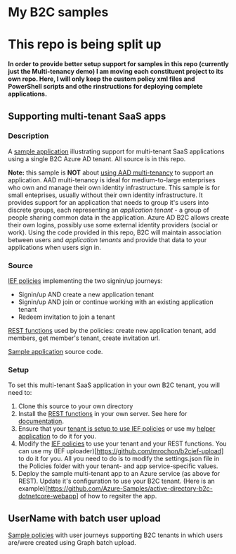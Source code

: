 # My B2C samples

# This repo is being split up

**In order to provide better setup support for samples in this repo (currently just the Multi-tenancy demo) I am moving each constituent project to its own repo. Here, I will only keep the custom policy xml files and PowerShell scripts and othe rinstructions for deploying complete applications.**

## Supporting multi-tenant SaaS apps

### Description
A [sample application](https://b2cmultitenant.azurewebsites.net) illustrating support for multi-tenant SaaS applications using a single B2C Azure AD tenant. All source is in this repo.

**Note:** this sample is **NOT** about [using AAD multi-tenancy](https://docs.microsoft.com/en-us/azure/dotnet-develop-multitenant-applications) to support an application. AAD multi-tenancy is ideal for medium-to-large enterprises who own and manage their own identity infrastructure. This sample is for small enteprises, usually without their own identity infrastructure. It provides support for an application that needs to group it's users into discrete groups, each representing an *application tenant* - a group of people sharing common data in the application. Azure AD B2C allows create their own logins, possibly use some external identity providers (social or work). Using the code provided in this repo, B2C will maintain association between users and *application tenants* and provide that data to your applications when users sign in.



### Source
[IEF policies](https://github.com/mrochon/b2csamples/tree/master/Policies/MultiTenant) implementing the two signin/up journeys:
- Signin/up AND create a new application tenant
- Signin/up AND join or continue working with an existing application tenant
- Redeem invitation to join a tenant

[REST functions](https://github.com/mrochon/b2csamples/tree/master/REST) used by the policies: create new application tenant, add members, get member's tenant, create invitation url.

[Sample application](https://github.com/mrochon/b2csamples/tree/master/Policies/MultiTenant) source code.

### Setup
To set this multi-tenant SaaS application in your own B2C tenant, you will need to:
1. Clone this source to your own directory
2. Install the [REST functions](https://github.com/mrochon/b2csamples/tree/master/REST) in your own server. See here for [documentation](https://docs.microsoft.com/en-us/azure/app-service/app-service-web-get-started-dotnet-framework).
2. Ensure that your [tenant is setup to use IEF policies](https://docs.microsoft.com/en-us/azure/active-directory-b2c/custom-policy-get-started) or use my [helper application](https://b2ciefsetup.azurewebsites.net/) to do it for you.
3. Modify the [IEF policies](https://github.com/mrochon/b2csamples/tree/master/Policies/MultiTenant) to use your tenant and your REST functions. You can use my (IEF uploader)[https://github.com/mrochon/b2cief-upload] to do it for you. All you need to do is to modify the settings.json file in the Policies folder with your tenant- and app service-specific values.
4. Deploy the sample multi-tenant app to an Azure service (as above for REST). Update it's configuration to use your B2C tenant. (Here is an example)[https://github.com/Azure-Samples/active-directory-b2c-dotnetcore-webapp] of how to regsiter the app.

## UserName with batch user upload

[Sample policies](https://github.com/mrochon/b2csamples/tree/master/Policies/UserName) with user journeys supporting B2C tenants in which users are/were created using Graph batch upload.
